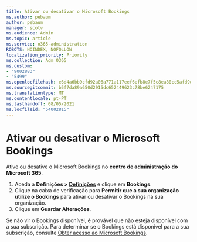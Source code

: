 ```yaml
---
title: Ativar ou desativar o Microsoft Bookings
ms.author: pebaum
author: pebaum
manager: scotv
ms.audience: Admin
ms.topic: article
ms.service: o365-administration
ROBOTS: NOINDEX, NOFOLLOW
localization_priority: Priority
ms.collection: Adm_O365
ms.custom:
- "9002883"
- "5499"
ms.openlocfilehash: e6d4a6bb9cfd92a06a771a117eef6efb8e7f5c8ea80cc5afd9daa619f4bd3079
ms.sourcegitcommit: b5f7da89a650d2915dc652449623c78be6247175
ms.translationtype: MT
ms.contentlocale: pt-PT
ms.lasthandoff: 08/05/2021
ms.locfileid: "54002815"
---
```

# <a name="enable-or-disable-microsoft-bookings"></a>Ativar ou desativar o Microsoft Bookings

Ative ou desative o Microsoft Bookings no **centro de administração do Microsoft 365**.

1. Aceda a **Definições > [Definições](https://admin.microsoft.com/Adminportal/Home?source=applauncher#/Settings/Services)** e clique em **Bookings**.
2. Clique na caixa de verificação para **Permitir que a sua organização utilize o Bookings** para ativar ou desativar o Bookings na sua organização.
3. Clique em **Guardar Alterações**.

Se não vir o Bookings disponível, é provável que não esteja disponível com a sua subscrição. Para determinar se o Bookings está disponível para a sua subscrição, consulte [Obter acesso ao Microsoft Bookings](https://support.microsoft.com/en-us/office/get-access-to-microsoft-bookings-5382dc07-aaa5-45c9-8767-502333b214ce).

